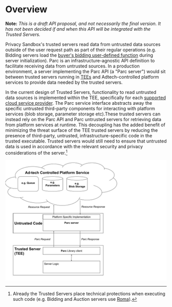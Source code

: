 # Overview

**Note:** _This is a draft API proposal, and not necessarily the final version. It has not been
decided if and when this API will be integrated with the Trusted Servers._

Privacy Sandbox's trusted servers read data from untrusted data sources outside of the user request
path as part of their regular operations (e.g. Bidding servers load the
[buyer's bidding user-defined function](https://github.com/privacysandbox/protected-auction-services-docs/blob/main/bidding_auction_services_api.md#generatebid)
during server initialization). Parc is an infrastructure-agnostic API definition to facilitate
receiving data from untrusted sources. In a production environment, a server implementing the Parc
API (a "Parc server") would sit between trusted servers running in
[TEEs](https://github.com/privacysandbox/protected-auction-services-docs/blob/main/public_cloud_tees.md)
and Adtech-controlled platform services to provide data needed by the trusted servers.

In the current design of Trusted Servers, functionality to read untrusted data sources is
implemented within the TEE, specifically for each
[supported cloud service provider](https://github.com/privacysandbox/protected-auction-services-docs/blob/main/public_cloud_tees.md).
The Parc service interface abstracts away the specific untrusted third-party components for
interacting with platform services (blob storage, parameter storage etc).These trusted servers can
instead rely on the Parc API and Parc untrusted servers for retrieving data from platform services
at runtime. This decoupling has the added benefit of minimizing the threat surface of the TEE
trusted servers by reducing the presence of third-party, untrusted, infrastructure-specific code in
the trusted executable. Trusted servers would still need to ensure that untrusted data is used in
accordance with the relevant security and privacy considerations of the server.[^1]

![Parc Overview](images/parc-api-overview.png 'Parc Overview')

[^1]:
    Already the Trusted Servers place technical protections when executing such code (e.g. Bidding
    and Auction servers use
    [Roma](https://github.com/privacysandbox/protected-auction-services-docs/blob/main/bidding_auction_services_api.md#generatebid)).
